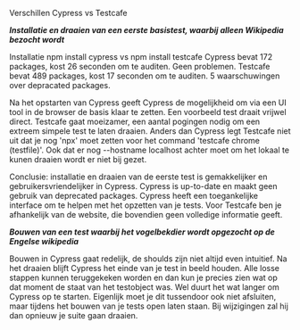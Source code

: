 Verschillen Cypress vs Testcafe

***Installatie en draaien van een eerste basistest, waarbij alleen Wikipedia bezocht wordt***

Installatie
npm install cypress vs npm install testcafe
Cypress bevat 172 packages, kost 26 seconden om te auditen. Geen problemen.
Testcafe bevat 489 packages, kost 17 seconden om te auditen. 5 waarschuwingen over depracated packages.

Na het opstarten van Cypress geeft Cypress de mogelijkheid om via een UI tool in de browser de basis
klaar te zetten. Een voorbeeld test draait vrijwel direct.
Testcafe gaat moeizamer, een aantal pogingen nodig om een extreem simpele test te laten draaien. Anders dan Cypress legt Testcafe niet uit dat je nog 'npx' moet zetten voor het command 'testcafe chrome (testfile)'. Ook dat er nog --hostname localhost achter moet om het lokaal te kunen draaien wordt er niet bij gezet. 

Conclusie: installatie en draaien van de eerste test is gemakkelijker en gebruikersvriendelijker in Cypress. Cypress is up-to-date en maakt geen gebruik van deprecated packages. Cypress heeft een toegankelijke interface om te helpen met het opzetten van je tests. Voor Testcafe ben je afhankelijk van de website, die bovendien geen volledige informatie geeft.

***Bouwen van een test waarbij het vogelbekdier wordt opgezocht op de Engelse wikipedia***

Bouwen in Cypress gaat redelijk, de shoulds zijn niet altijd even intuitief. Na het draaien blijft
Cypress het einde van je test in beeld houden. Alle losse stappen kunnen teruggekeken worden en dan kun je precies zien wat op dat moment de staat van het testobject was. Wel duurt het wat langer om Cypress op te starten. Eigenlijk moet je dit tussendoor ook niet afsluiten, maar tijdens het bouwen van je tests open laten staan. Bij wijzigingen zal hij dan opnieuw je suite gaan draaien.

